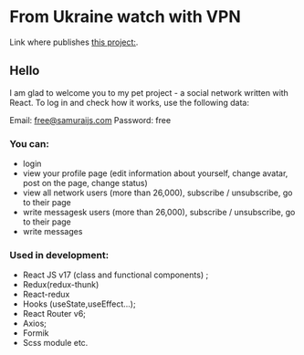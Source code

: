 # From Ukraine watch with VPN

Link where publishes [this project:](https://medyanenko.github.io/Social-network-react).

## Hello

I am glad to welcome you to my pet project - a social network written with React.
To log in and check how it works, use the following data:

Email: free@samuraijs.com
Password: free
### You can:

- login
- view your profile page (edit information about yourself, change avatar, post on the page, change status)
- view all network users (more than 26,000), subscribe / unsubscribe, go to their page
- write messagesk users (more than 26,000), subscribe / unsubscribe, go to their page
- write messages

### Used in development:
- React JS v17 (class and functional components) ;
- Redux(redux-thunk)
- React-redux
- Hooks (useState,useEffect...);
- React Router v6;
- Axios;
- Formik
- Scss module etc.
